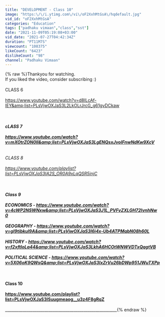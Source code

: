 ```yaml
---
title: "DEVELOPMENT - Class 10"
image: "https:\/\/i.ytimg.com\/vi\/oF2XxhMtGsA\/hqdefault.jpg"
vid_id: "oF2XxhMtGsA"
categories: "Education"
tags: ["padhaku vimaan","class","sst"]
date: "2021-11-09T05:19:08+03:00"
vid_date: "2021-07-27T04:42:34Z"
duration: "PT11M7S"
viewcount: "108375"
likeCount: "6423"
dislikeCount: "98"
channel: "Padhaku Vimaan"
---
```

{% raw %}Thankyou for watching.<br />If you liked the video, consider subscribing :)<br /><br />CLASS 6<br /><br /><a rel="nofollow" target="blank" href="https://www.youtube.com/watch?v=d8ILcAf-IEY&amp;list=PLsVjwOXJaS3L2LkOLrJrcG_g61gvDCkaw">https://www.youtube.com/watch?v=d8ILcAf-IEY&amp;list=PLsVjwOXJaS3L2LkOLrJrcG_g61gvDCkaw</a><br /><br />_____________________________________________________________________________<br /><br />cLASS 7<br /><br /><a rel="nofollow" target="blank" href="https://www.youtube.com/watch?v=mXOtrZON0lI&amp;list=PLsVjwOXJaS3LgENQsxJvoIFnwNdKw9XcV">https://www.youtube.com/watch?v=mXOtrZON0lI&amp;list=PLsVjwOXJaS3LgENQsxJvoIFnwNdKw9XcV</a><br />______________________________________________________________________________<br /><br />CLASS 8<br /><br /> <a rel="nofollow" target="blank" href="https://www.youtube.com/playlist?list=PLsVjwOXJaS3IA2S_OR0A9xLqQSR5injC">https://www.youtube.com/playlist?list=PLsVjwOXJaS3IA2S_OR0A9xLqQSR5injC</a><br /><br />______________________________________________________________________________<br /><br />Class 9<br /><br />ECONOMICS   -     <a rel="nofollow" target="blank" href="https://www.youtube.com/watch?v=4cWP2NSWNxw&amp;list=PLsVjwOXJaS3J1L_PVFvZXLGH72IvnhNw0">https://www.youtube.com/watch?v=4cWP2NSWNxw&amp;list=PLsVjwOXJaS3J1L_PVFvZXLGH72IvnhNw0</a><br /><br />GEOGRAPHY -    <a rel="nofollow" target="blank" href="https://www.youtube.com/watch?v=gI9tibkul9A&amp;list=PLsVjwOXJaS3I6i4x-Ub4ATPMqbN08h60L">https://www.youtube.com/watch?v=gI9tibkul9A&amp;list=PLsVjwOXJaS3I6i4x-Ub4ATPMqbN08h60L</a><br /><br />HISTORY  -  <a rel="nofollow" target="blank" href="https://www.youtube.com/watch?v=f2xftIoLa44&amp;list=PLsVjwOXJaS3LkhA6HCOtWNWVDTxQqgtVB">https://www.youtube.com/watch?v=f2xftIoLa44&amp;list=PLsVjwOXJaS3LkhA6HCOtWNWVDTxQqgtVB</a><br /><br />POLITICAL SCIENCE   -    <a rel="nofollow" target="blank" href="https://www.youtube.com/watch?v=5X06oK9QWsQ&amp;list=PLsVjwOXJaS3IxZrVu26bDWp951JWuTXPp">https://www.youtube.com/watch?v=5X06oK9QWsQ&amp;list=PLsVjwOXJaS3IxZrVu26bDWp951JWuTXPp</a><br /><br />___________________________________________________________________<br /><br />Class 10 <br /><br /> <a rel="nofollow" target="blank" href="https://www.youtube.com/playlist?list=PLsVjwOXJaS3ISuugmeaog__u3z4F8gRqZ">https://www.youtube.com/playlist?list=PLsVjwOXJaS3ISuugmeaog__u3z4F8gRqZ</a><br /><br />___________________________________________________________________{% endraw %}
